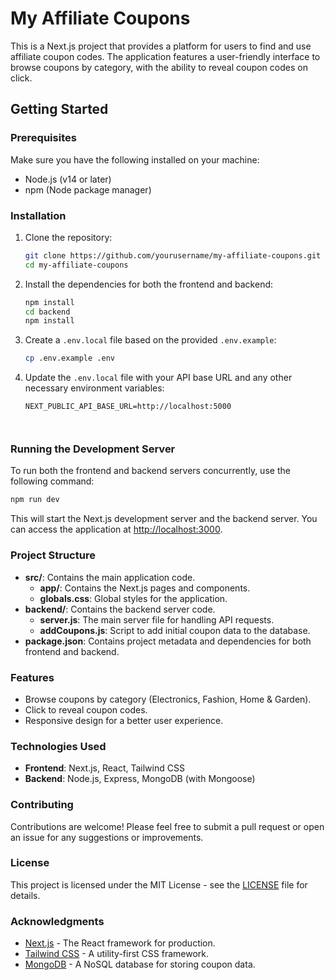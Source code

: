 # My Affiliate Coupons

This is a Next.js project that provides a platform for users to find and use affiliate coupon codes. The application features a user-friendly interface to browse coupons by category, with the ability to reveal coupon codes on click.

## Getting Started

### Prerequisites

Make sure you have the following installed on your machine:

- Node.js (v14 or later)
- npm (Node package manager)

### Installation

1. Clone the repository:

   ```bash
   git clone https://github.com/yourusername/my-affiliate-coupons.git
   cd my-affiliate-coupons
   ```

2. Install the dependencies for both the frontend and backend:

   ```bash
   npm install
   cd backend
   npm install
   ```

3. Create a `.env.local` file based on the provided `.env.example`:

   ```bash
   cp .env.example .env
   ```

4. Update the `.env.local` file with your API base URL and any other necessary environment variables:

   ```plaintext
   NEXT_PUBLIC_API_BASE_URL=http://localhost:5000
   
      

### Running the Development Server

To run both the frontend and backend servers concurrently, use the following command:
   ```bash
   npm run dev
   ```


This will start the Next.js development server and the backend server. You can access the application at [http://localhost:3000](http://localhost:3000).

### Project Structure

- **src/**: Contains the main application code.
  - **app/**: Contains the Next.js pages and components.
  - **globals.css**: Global styles for the application.
- **backend/**: Contains the backend server code.
  - **server.js**: The main server file for handling API requests.
  - **addCoupons.js**: Script to add initial coupon data to the database.
- **package.json**: Contains project metadata and dependencies for both frontend and backend.

### Features

- Browse coupons by category (Electronics, Fashion, Home & Garden).
- Click to reveal coupon codes.
- Responsive design for a better user experience.

### Technologies Used

- **Frontend**: Next.js, React, Tailwind CSS
- **Backend**: Node.js, Express, MongoDB (with Mongoose)

### Contributing

Contributions are welcome! Please feel free to submit a pull request or open an issue for any suggestions or improvements.

### License

This project is licensed under the MIT License - see the [LICENSE](LICENSE) file for details.

### Acknowledgments

- [Next.js](https://nextjs.org/) - The React framework for production.
- [Tailwind CSS](https://tailwindcss.com/) - A utility-first CSS framework.
- [MongoDB](https://www.mongodb.com/) - A NoSQL database for storing coupon data.
